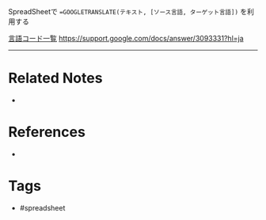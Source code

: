 SpreadSheetで
`=GOOGLETRANSLATE(テキスト, [ソース言語, ターゲット言語])`
を利用する

[言語コード一覧](https://buralog.jp/gspread-languagecode-list/)
https://support.google.com/docs/answer/3093331?hl=ja


---
# Related Notes
- 

# References
- 

# Tags
- #spreadsheet 